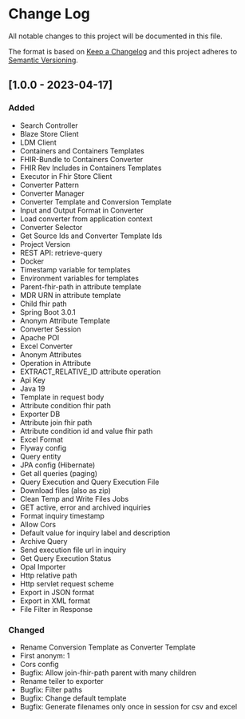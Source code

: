 # Change Log
All notable changes to this project will be documented in this file.

The format is based on [Keep a Changelog](http://keepachangelog.com/)
and this project adheres to [Semantic Versioning](http://semver.org/).

## [1.0.0 - 2023-04-17]
### Added
- Search Controller
- Blaze Store Client
- LDM Client
- Containers and Containers Templates
- FHIR-Bundle to Containers Converter
- FHIR Rev Includes in Containers Templates
- Executor in Fhir Store Client
- Converter Pattern
- Converter Manager
- Converter Template and Conversion Template
- Input and Output Format in Converter
- Load converter from application context
- Converter Selector
- Get Source Ids and Converter Template Ids
- Project Version
- REST API: retrieve-query
- Docker
- Timestamp variable for templates
- Environment variables for templates
- Parent-fhir-path in attribute template
- MDR URN in attribute template
- Child fhir path
- Spring Boot 3.0.1
- Anonym Attribute Template
- Converter Session
- Apache POI
- Excel Converter
- Anonym Attributes
- Operation in Attribute
- EXTRACT_RELATIVE_ID attribute operation
- Api Key
- Java 19
- Template in request body
- Attribute condition fhir path
- Exporter DB
- Attribute join fhir path
- Attribute condition id and value fhir path
- Excel Format
- Flyway config
- Query entity
- JPA config (Hibernate)
- Get all queries (paging)
- Query Execution and Query Execution File
- Download files (also as zip)
- Clean Temp and Write Files Jobs
- GET active, error and archived inquiries
- Format inquiry timestamp
- Allow Cors
- Default value for inquiry label and description
- Archive Query
- Send execution file url in inquiry
- Get Query Execution Status
- Opal Importer
- Http relative path
- Http servlet request scheme
- Export in JSON format
- Export in XML format
- File Filter in Response

### Changed
- Rename Conversion Template as Converter Template
- First anonym: 1
- Cors config
- Bugfix: Allow join-fhir-path parent with many children
- Rename teiler to exporter
- Bugfix: Filter paths
- Bugfix: Change default template
- Bugfix: Generate filenames only once in session for csv and excel
